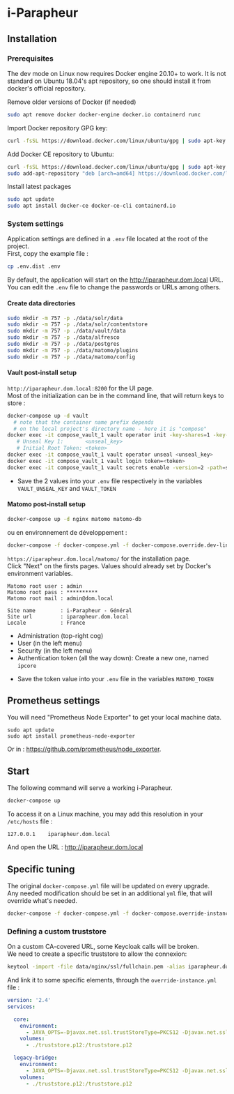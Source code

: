 i-Parapheur
===========

## Installation

### Prerequisites

The dev mode on Linux now requires Docker engine 20.10+ to work. It is not standard on Ubuntu 18.04's apt repository, so one should install it from docker's
official repository.

Remove older versions of Docker (if needed)

```bash
sudo apt remove docker docker-engine docker.io containerd runc
```

Import Docker repository GPG key:

```bash
curl -fsSL https://download.docker.com/linux/ubuntu/gpg | sudo apt-key add -
```

Add Docker CE repository to Ubuntu:

```bash
curl -fsSL https://download.docker.com/linux/ubuntu/gpg | sudo apt-key add -
sudo add-apt-repository "deb [arch=amd64] https://download.docker.com/linux/ubuntu $(lsb_release -cs) stable"
```

Install latest packages

```bash
sudo apt update
sudo apt install docker-ce docker-ce-cli containerd.io
```

### System settings

Application settings are defined in a `.env` file located at the root of the project.  
First, copy the example file :

```bash
cp .env.dist .env
```

By default, the application will start on the http://iparapheur.dom.local URL. You can edit the `.env` file to change the passwords or URLs among others.

#### Create data directories

```bash
sudo mkdir -m 757 -p ./data/solr/data
sudo mkdir -m 757 -p ./data/solr/contentstore
sudo mkdir -m 757 -p ./data/vault/data
sudo mkdir -m 757 -p ./data/alfresco
sudo mkdir -m 757 -p ./data/postgres
sudo mkdir -m 757 -p ./data/matomo/plugins
sudo mkdir -m 757 -p ./data/matomo/config
```

#### Vault post-install setup

`http://iparapheur.dom.local:8200` for the UI page.  
Most of the initialization can be in the command line, that will return keys to store :

```bash
docker-compose up -d vault
  # note that the container name prefix depends
  # on the local project's directory name - here it is "compose"
docker exec -it compose_vault_1 vault operator init -key-shares=1 -key-threshold=1
   # Unseal Key 1:       <unseal_key>
   # Initial Root Token: <token>
docker exec -it compose_vault_1 vault operator unseal <unseal_key>
docker exec -it compose_vault_1 vault login token=<token>
docker exec -it compose_vault_1 vault secrets enable -version=2 -path=secret kv
```

- Save the 2 values into your `.env` file respectively in the variables `VAULT_UNSEAL_KEY` and `VAULT_TOKEN`

#### Matomo post-install setup

```bash
docker-compose up -d nginx matomo matomo-db
```

ou en environnement de développement :

```bash
docker-compose -f docker-compose.yml -f docker-compose.override.dev-linux.yml up -d nginx matomo matomo-db
```

`https://iparapheur.dom.local/matomo/` for the installation page.  
Click "Next" on the firsts pages. Values should already set by Docker's environment variables.

```
Matomo root user : admin
Matomo root pass : **********
Matomo root mail : admin@dom.local

Site name        : i-Parapheur - Général
Site url         : iparapheur.dom.local
Locale           : France
```

* Administration (top-right cog)
* User (in the left menu)
* Security (in the left menu)
* Authentication token (all the way down): Create a new one, named `ipcore`

- Save the token value into your `.env` file in the variables `MATOMO_TOKEN`

## Prometheus settings

You will need "Prometheus Node Exporter" to get your local machine data.

```
sudo apt update
sudo apt install prometheus-node-exporter
```

Or in : https://github.com/prometheus/node_exporter.

## Start

The following command will serve a working i-Parapheur.

```bash
docker-compose up
```

To access it on a Linux machine, you may add this resolution in your `/etc/hosts` file :

```
127.0.0.1    iparapheur.dom.local
```

And open the URL : http://iparapheur.dom.local

## Specific tuning

The original `docker-compose.yml` file will be updated on every upgrade.  
Any needed modification should be set in an additional `yml` file, that will override what's needed.

```bash
docker-compose -f docker-compose.yml -f docker-compose.override-instance.yml up -d
```

### Defining a custom truststore

On a custom CA-covered URL, some Keycloak calls will be broken.  
We need to create a specific truststore to allow the connexion:

```bash
keytool -import -file data/nginx/ssl/fullchain.pem -alias iparapheur.dom.local -keystore truststore.jks
```

And link it to some specific elements, through the `override-instance.yml` file :

```yml
version: '2.4'
services:

  core:
    environment:
      - JAVA_OPTS=-Djavax.net.ssl.trustStoreType=PKCS12 -Djavax.net.ssl.trustStore=truststore.p12 -Djavax.net.ssl.trustStorePassword=trusttrust
    volumes:
      - ./truststore.p12:/truststore.p12

  legacy-bridge:
    environment:
      - JAVA_OPTS=-Djavax.net.ssl.trustStoreType=PKCS12 -Djavax.net.ssl.trustStore=truststore.p12 -Djavax.net.ssl.trustStorePassword=trusttrust
    volumes:
      - ./truststore.p12:/truststore.p12
```
